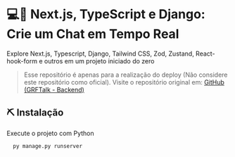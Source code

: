 

# 💻📱 Next.js, TypeScript e Django: Crie um Chat em Tempo Real

Explore Next.js, Typescript, Django, Tailwind CSS, Zod, Zustand, React-hook-form e outros em um projeto iniciado do zero

> Esse repositório é apenas para a realização do deploy (Não considere este repositório como oficial). Visite o repositório original em: [GitHub (GRFTalk - Backend)](https://github.com/GRFCursos/grftalk-backend)

## ⛏️ Instalação

Execute o projeto com Python

```bash
  py manage.py runserver
``` 

